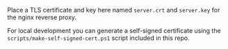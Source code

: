Place a TLS certificate and key here named `server.crt` and `server.key` for the nginx reverse proxy.

For local development you can generate a self-signed certificate using the `scripts/make-self-signed-cert.ps1` script included in this repo.
